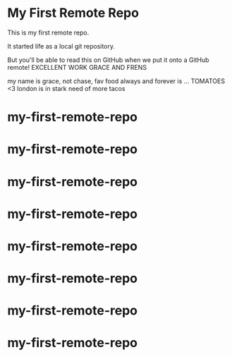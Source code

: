 # My First Remote Repo

This is my first remote repo.

It started life as a local git repository.

But you'll be able to read this on GitHub when we put it onto a GitHub remote!
EXCELLENT WORK GRACE AND FRENS 

my name is grace, not chase, fav food always and forever is ... TOMATOES <3
london is in stark need of more tacos 
# my-first-remote-repo
# my-first-remote-repo
# my-first-remote-repo
# my-first-remote-repo
# my-first-remote-repo
# my-first-remote-repo
# my-first-remote-repo
# my-first-remote-repo
